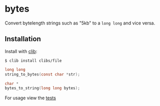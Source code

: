 
# bytes

  Convert bytelength strings such as "5kb" to a `long long` and vice versa.

## Installation

  Install with [clib](https://github.com/clibs/clib):

```
$ clib install clibs/file
```

```c
long long
string_to_bytes(const char *str);

char *
bytes_to_string(long long bytes);
```

For usage view the [tests](https://github.com/clibs/bytes/blob/master/bytes.c#L52)